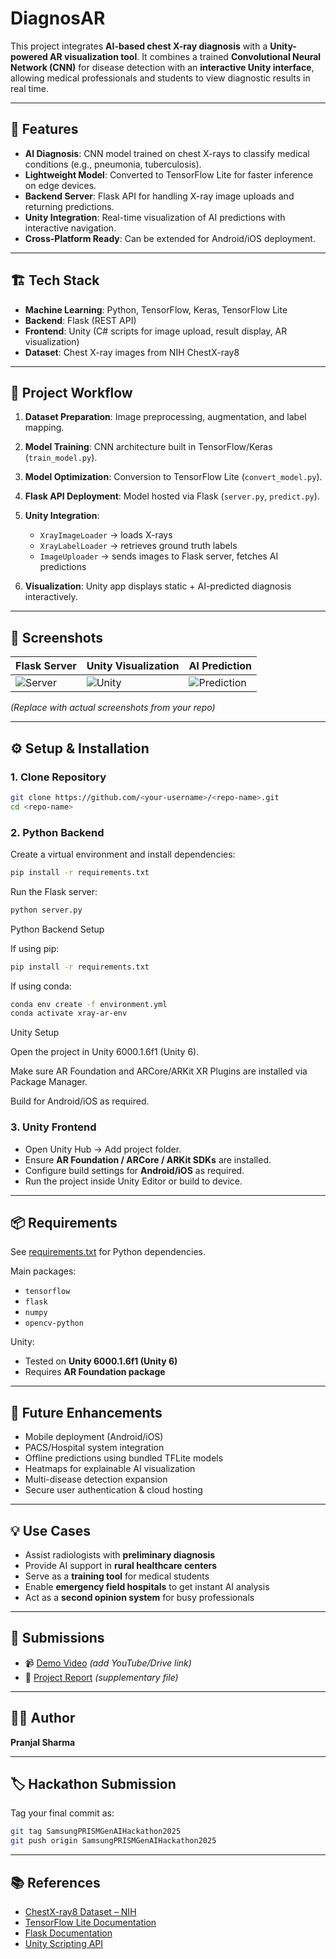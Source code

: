 # DiagnosAR

This project integrates **AI-based chest X-ray diagnosis** with a **Unity-powered AR visualization tool**.
It combines a trained **Convolutional Neural Network (CNN)** for disease detection with an **interactive Unity interface**, allowing medical professionals and students to view diagnostic results in real time.

---

## 🚀 Features

* **AI Diagnosis**: CNN model trained on chest X-rays to classify medical conditions (e.g., pneumonia, tuberculosis).
* **Lightweight Model**: Converted to TensorFlow Lite for faster inference on edge devices.
* **Backend Server**: Flask API for handling X-ray image uploads and returning predictions.
* **Unity Integration**: Real-time visualization of AI predictions with interactive navigation.
* **Cross-Platform Ready**: Can be extended for Android/iOS deployment.

---

## 🏗️ Tech Stack

* **Machine Learning**: Python, TensorFlow, Keras, TensorFlow Lite
* **Backend**: Flask (REST API)
* **Frontend**: Unity (C# scripts for image upload, result display, AR visualization)
* **Dataset**: Chest X-ray images from NIH ChestX-ray8

---

## 📂 Project Workflow

1. **Dataset Preparation**: Image preprocessing, augmentation, and label mapping.
2. **Model Training**: CNN architecture built in TensorFlow/Keras (`train_model.py`).
3. **Model Optimization**: Conversion to TensorFlow Lite (`convert_model.py`).
4. **Flask API Deployment**: Model hosted via Flask (`server.py`, `predict.py`).
5. **Unity Integration**:

   * `XrayImageLoader` → loads X-rays
   * `XrayLabelLoader` → retrieves ground truth labels
   * `ImageUploader` → sends images to Flask server, fetches AI predictions
6. **Visualization**: Unity app displays static + AI-predicted diagnosis interactively.

---

## 📸 Screenshots

| Flask Server                 | Unity Visualization        | AI Prediction                        |
| ---------------------------- | -------------------------- | ------------------------------------ |
| ![Server](assets/server.png) | ![Unity](assets/unity.png) | ![Prediction](assets/prediction.png) |

*(Replace with actual screenshots from your repo)*

---

## ⚙️ Setup & Installation

### 1. Clone Repository

```bash
git clone https://github.com/<your-username>/<repo-name>.git
cd <repo-name>
```

### 2. Python Backend

Create a virtual environment and install dependencies:

```bash
pip install -r requirements.txt
```

Run the Flask server:

```bash
python server.py
```
Python Backend Setup

If using pip:

```bash
pip install -r requirements.txt
```

If using conda:

```bash
conda env create -f environment.yml
conda activate xray-ar-env
```
Unity Setup

Open the project in Unity 6000.1.6f1 (Unity 6).

Make sure AR Foundation and ARCore/ARKit XR Plugins are installed via Package Manager.

Build for Android/iOS as required.

### 3. Unity Frontend

* Open Unity Hub → Add project folder.
* Ensure **AR Foundation / ARCore / ARKit SDKs** are installed.
* Configure build settings for **Android/iOS** as required.
* Run the project inside Unity Editor or build to device.

---

## 📦 Requirements

See [requirements.txt](requirements.txt) for Python dependencies.

Main packages:

* `tensorflow`
* `flask`
* `numpy`
* `opencv-python`

Unity:

* Tested on **Unity 6000.1.6f1 (Unity 6)**
* Requires **AR Foundation package**

---

## 🔮 Future Enhancements

* Mobile deployment (Android/iOS)
* PACS/Hospital system integration
* Offline predictions using bundled TFLite models
* Heatmaps for explainable AI visualization
* Multi-disease detection expansion
* Secure user authentication & cloud hosting

---

## 💡 Use Cases

* Assist radiologists with **preliminary diagnosis**
* Provide AI support in **rural healthcare centers**
* Serve as a **training tool** for medical students
* Enable **emergency field hospitals** to get instant AI analysis
* Act as a **second opinion system** for busy professionals

---

## 📑 Submissions

* 📹 [Demo Video](#) *(add YouTube/Drive link)*
* 📄 [Project Report](RadAI_Innovators.pdf) *(supplementary file)*

---

## 👨‍💻 Author

**Pranjal Sharma**

---

## 🏷️ Hackathon Submission

Tag your final commit as:

```bash
git tag SamsungPRISMGenAIHackathon2025
git push origin SamsungPRISMGenAIHackathon2025
```

---

## 📚 References

* [ChestX-ray8 Dataset – NIH](https://nihcc.app.box.com/v/ChestXray-NIHCC)
* [TensorFlow Lite Documentation](https://www.tensorflow.org/lite)
* [Flask Documentation](https://flask.palletsprojects.com/)
* [Unity Scripting API](https://docs.unity3d.com/)
